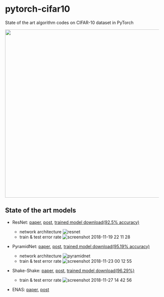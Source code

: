 # pytorch-cifar10
State of the art algorithm codes on CIFAR-10 dataset in PyTorch

<p align="center">
  <img src="https://user-images.githubusercontent.com/16641054/46775076-8b17e480-cd40-11e8-9501-89c6fbca36bd.jpg" 
width=550px>
</p>

## State of the art models

- ResNet: [paper](https://arxiv.org/pdf/1512.03385.pdf), [post](https://dnddnjs.github.io/cifar10/2018/10/09/resnet/), [trained model download(92.5% accuracy)](https://drive.google.com/open?id=1Z9HwREJdmMlItZUfESJSDH2zgX_ITb-l)
  - network architecture
  ![resnet](https://user-images.githubusercontent.com/16641054/48838934-38b0f580-edcd-11e8-91d3-2c8bedb352d1.jpg)
  - train & test error rate
  ![screenshot 2018-11-19 22 11 28](https://user-images.githubusercontent.com/16641054/48709242-425d2080-ec48-11e8-8a54-64e0b3fbb2a3.png)

- PyramidNet: [paper](https://arxiv.org/pdf/1610.02915.pdf), [post](https://dnddnjs.github.io/cifar10/2018/10/24/pyramidnet/), [trained model download(95.19% accuracy)](https://drive.google.com/open?id=1-CGVOcIjPx8zsGM7QtzUNbUqyMt08o3W)
  - network architecture
  ![pyramidnet](https://user-images.githubusercontent.com/16641054/48932228-17bbe200-ef3e-11e8-8c71-6d006aaf6486.png)
  - train & test error rate
  ![screenshot 2018-11-23 00 12 55](https://user-images.githubusercontent.com/16641054/48932267-4b970780-ef3e-11e8-9496-9678dbb05391.png)
- Shake-Shake: [paper]( https://arxiv.org/abs/1705.07485), [post](https://dnddnjs.github.io/paper/2018/10/25/shake_shake/), [trained model download(96.29%)](https://drive.google.com/open?id=1stB5ZFPGLGXx4iYSY_NNAPDqh7u9kIZV)
  - train & test error rate
  ![screenshot 2018-11-27 14 42 56](https://user-images.githubusercontent.com/16641054/49060950-ef402a80-f252-11e8-86c5-5c465afd7027.png)

- ENAS: [paper](), [post]()
